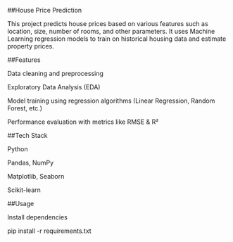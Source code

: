 ##House Price Prediction

This project predicts house prices based on various features such as location, size, number of rooms, and other parameters.
It uses Machine Learning regression models to train on historical housing data and estimate property prices.

##Features

Data cleaning and preprocessing

Exploratory Data Analysis (EDA)

Model training using regression algorithms (Linear Regression, Random Forest, etc.)

Performance evaluation with metrics like RMSE & R²

##Tech Stack

Python

Pandas, NumPy

Matplotlib, Seaborn

Scikit-learn

##Usage

Install dependencies

pip install -r requirements.txt
